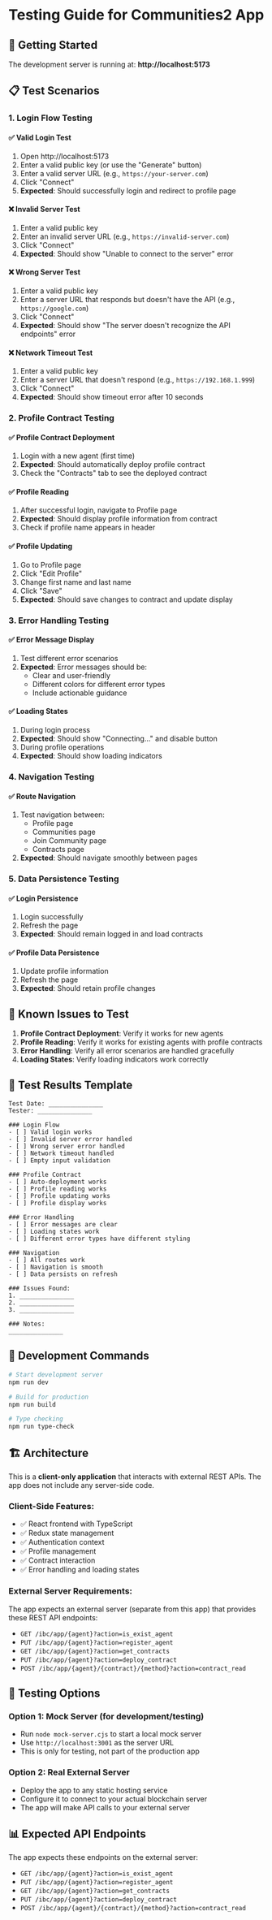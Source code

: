 # Testing Guide for Communities2 App

## 🚀 Getting Started

The development server is running at: **http://localhost:5173**

## 📋 Test Scenarios

### 1. Login Flow Testing

#### ✅ Valid Login Test
1. Open http://localhost:5173
2. Enter a valid public key (or use the "Generate" button)
3. Enter a valid server URL (e.g., `https://your-server.com`)
4. Click "Connect"
5. **Expected**: Should successfully login and redirect to profile page

#### ❌ Invalid Server Test
1. Enter a valid public key
2. Enter an invalid server URL (e.g., `https://invalid-server.com`)
3. Click "Connect"
4. **Expected**: Should show "Unable to connect to the server" error

#### ❌ Wrong Server Test
1. Enter a valid public key
2. Enter a server URL that responds but doesn't have the API (e.g., `https://google.com`)
3. Click "Connect"
4. **Expected**: Should show "The server doesn't recognize the API endpoints" error

#### ❌ Network Timeout Test
1. Enter a valid public key
2. Enter a server URL that doesn't respond (e.g., `https://192.168.1.999`)
3. Click "Connect"
4. **Expected**: Should show timeout error after 10 seconds

### 2. Profile Contract Testing

#### ✅ Profile Contract Deployment
1. Login with a new agent (first time)
2. **Expected**: Should automatically deploy profile contract
3. Check the "Contracts" tab to see the deployed contract

#### ✅ Profile Reading
1. After successful login, navigate to Profile page
2. **Expected**: Should display profile information from contract
3. Check if profile name appears in header

#### ✅ Profile Updating
1. Go to Profile page
2. Click "Edit Profile"
3. Change first name and last name
4. Click "Save"
5. **Expected**: Should save changes to contract and update display

### 3. Error Handling Testing

#### ✅ Error Message Display
1. Test different error scenarios
2. **Expected**: Error messages should be:
   - Clear and user-friendly
   - Different colors for different error types
   - Include actionable guidance

#### ✅ Loading States
1. During login process
2. **Expected**: Should show "Connecting..." and disable button
3. During profile operations
4. **Expected**: Should show loading indicators

### 4. Navigation Testing

#### ✅ Route Navigation
1. Test navigation between:
   - Profile page
   - Communities page
   - Join Community page
   - Contracts page
2. **Expected**: Should navigate smoothly between pages

### 5. Data Persistence Testing

#### ✅ Login Persistence
1. Login successfully
2. Refresh the page
3. **Expected**: Should remain logged in and load contracts

#### ✅ Profile Data Persistence
1. Update profile information
2. Refresh the page
3. **Expected**: Should retain profile changes

## 🐛 Known Issues to Test

1. **Profile Contract Deployment**: Verify it works for new agents
2. **Profile Reading**: Verify it works for existing agents with profile contracts
3. **Error Handling**: Verify all error scenarios are handled gracefully
4. **Loading States**: Verify loading indicators work correctly

## 📝 Test Results Template

```
Test Date: _______________
Tester: _______________

### Login Flow
- [ ] Valid login works
- [ ] Invalid server error handled
- [ ] Wrong server error handled
- [ ] Network timeout handled
- [ ] Empty input validation

### Profile Contract
- [ ] Auto-deployment works
- [ ] Profile reading works
- [ ] Profile updating works
- [ ] Profile display works

### Error Handling
- [ ] Error messages are clear
- [ ] Loading states work
- [ ] Different error types have different styling

### Navigation
- [ ] All routes work
- [ ] Navigation is smooth
- [ ] Data persists on refresh

### Issues Found:
1. _______________
2. _______________
3. _______________

### Notes:
_______________
```

## 🔧 Development Commands

```bash
# Start development server
npm run dev

# Build for production
npm run build

# Type checking
npm run type-check
```

## 🏗️ Architecture

This is a **client-only application** that interacts with external REST APIs. The app does not include any server-side code.

### Client-Side Features:
- ✅ React frontend with TypeScript
- ✅ Redux state management
- ✅ Authentication context
- ✅ Profile management
- ✅ Contract interaction
- ✅ Error handling and loading states

### External Server Requirements:

The app expects an external server (separate from this app) that provides these REST API endpoints:

- `GET /ibc/app/{agent}?action=is_exist_agent`
- `PUT /ibc/app/{agent}?action=register_agent`
- `GET /ibc/app/{agent}?action=get_contracts`
- `PUT /ibc/app/{agent}?action=deploy_contract`
- `POST /ibc/app/{agent}/{contract}/{method}?action=contract_read`

## 🧪 Testing Options

### Option 1: Mock Server (for development/testing)
- Run `node mock-server.cjs` to start a local mock server
- Use `http://localhost:3001` as the server URL
- This is only for testing, not part of the production app

### Option 2: Real External Server
- Deploy the app to any static hosting service
- Configure it to connect to your actual blockchain server
- The app will make API calls to your external server

## 📊 Expected API Endpoints

The app expects these endpoints on the external server:
- `GET /ibc/app/{agent}?action=is_exist_agent`
- `PUT /ibc/app/{agent}?action=register_agent`
- `GET /ibc/app/{agent}?action=get_contracts`
- `PUT /ibc/app/{agent}?action=deploy_contract`
- `POST /ibc/app/{agent}/{contract}/{method}?action=contract_read` 